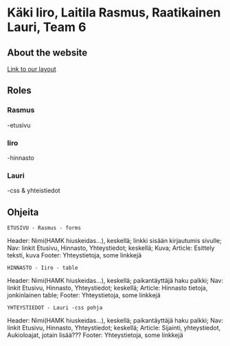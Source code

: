 # Käki Iiro, Laitila Rasmus, Raatikainen Lauri, Team 6

## About the website
[Link to our layout](https://rajamäenhiuskeidas.fi/)

## Roles

### Rasmus
-etusivu
### Iiro
-hinnasto
### Lauri
-css & yhteistiedot


## Ohjeita
	ETUSIVU - Rasmus - forms
Header: Nimi(HAMK hiuskeidas...), keskellä; linkki sisään kirjautumis sivulle;
Nav: linkit Etusivu, Hinnasto, Yhteystiedot; keskellä;
Kuva;
Article: Esittely teksti, kuva
Footer: Yhteystietoja, some linkkejä

	HINNASTO - Iiro - table
Header: Nimi(HAMK hiuskeidas...), keskellä; paikantäyttäjä haku palkki;
Nav: linkit Etusivu, Hinnasto, Yhteystiedot; keskellä;
Article: Hinnasto tietoja, jonkinlainen table;
Footer: Yhteystietoja, some linkkejä

	YHTEYSTIEDOT - Lauri -css pohja
Header: Nimi(HAMK hiuskeidas...), keskellä; paikantäyttäjä haku palkki;
Nav: linkit Etusivu, Hinnasto, Yhteystiedot; keskellä;
Article: Sijainti, yhteystiedot, Aukioloajat, jotain lisää???
Footer: Yhteystietoja, some linkkejä